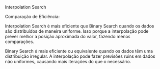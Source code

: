 Interpolation Search 

Comparação de Eficiência:

Interpolation Search é mais eficiente que Binary Search quando os dados são distribuídos de maneira uniforme.
Isso porque a interpolação pode prever melhor a posição aproximada do valor, fazendo menos comparações.

Binary Search é mais eficiente ou equivalente quando os dados têm uma distribuição irregular. 
A interpolação pode fazer previsões ruins em dados não uniformes, causando mais iterações do que o necessário.
